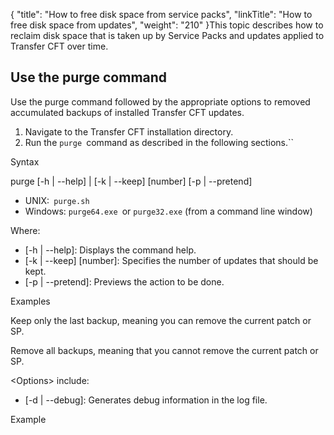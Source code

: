 {
    "title": "How to free disk space from service packs",
    "linkTitle": "How to free disk space from updates",
    "weight": "210"
}This topic describes how to reclaim disk space that is taken up by Service Packs and updates applied to Transfer CFT over time.  

## Use the purge command

Use the purge command followed by the appropriate options to removed accumulated backups of installed Transfer CFT updates.  

1.  Navigate to the Transfer CFT installation directory.  
2.  Run the `purge `command as described in the following sections.``

Syntax

purge \[-h | --help\] | \[-k | --keep\] \[number\] \[-p | --pretend\]  

-   UNIX:` purge.sh`
-   Windows: `purge64.exe `or `purge32.exe` (from a command line window)  

Where:  

-   \[-h | --help\]: Displays the command help.  
-   \[-k | --keep\] \[number\]: Specifies the number of updates that should be kept.
-   \[-p | --pretend\]: Previews the action to be done.  

Examples  

Keep only the last backup, meaning you can remove the current patch or SP.

Remove all backups, meaning that you cannot remove the current patch or SP.

&lt;Options> include:

-   \[-d | --debug\]: Generates debug information in the log file.

Example
